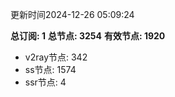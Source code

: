 更新时间2024-12-26 05:09:24

**总订阅: 1**
**总节点: 3254**
**有效节点: 1920**
- v2ray节点: 342
- ss节点: 1574
- ssr节点: 4
